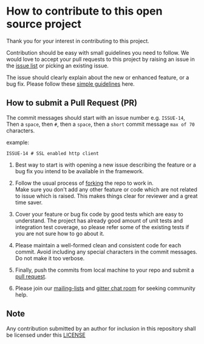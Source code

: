 # How to contribute to this open source project

Thank you for your interest in contributing to this project.

Contribution should be easy with small guidelines you need to follow. We would love
to accept your pull requests to this project by raising an issue in the
[issue list](https://github.com/authorjapps/zerocode/issues) or picking an existing issue.

The issue should clearly explain about the new or enhanced feature, or a bug fix.
Please follow these [simple guidelines](https://github.com/authorjapps/zerocode/wiki/Guidelines-for-raising-issues) here.

## How to submit a Pull Request (PR)

The commit messages should start with an issue number e.g. `ISSUE-14`, Then a `space`,
then `#`, then a `space`, then a `short` commit message `max of 70` characters.

example:

```
ISSUE-14 # SSL enabled http client
```

1. Best way to start is with opening a new issue describing the feature or a bug fix
   you intend to be available in the framework.

1. Follow the usual process of [forking][] the repo to work in.  
   Make sure you don't add any other feature or code which are not related to issue which is raised.
   This makes things clear for reviewer and a great time saver.

1. Cover your feature or bug fix code by good tests which are easy to understand. The
   project has already good amount of unit tests and integration test coverage, so please
   refer some of the existing tests if you are not sure how to go about it.

1. Please maintain a well-formed clean and consistent code for each commit.
   Avoid including any special characters in the commit messages. Do not make it too verbose.

1. Finally, push the commits from local machine to your repo and submit a [pull request][].

1. Please join our [mailing-lists][] and [gitter chat room][] for seeking community help.

## Note

Any contribution submitted by an author for inclusion in this repository shall be licensed under this [LICENSE](https://github.com/authorjapps/zerocode/blob/master/LICENSE)

[forking]: https://help.github.com/articles/fork-a-repo
[pull request]: https://help.github.com/articles/creating-a-pull-request
[mailing-lists]: https://groups.google.com/forum/#!forum/zerocode-automation
[gitter chat room]: https://gitter.im/zerocode-testing/help-and-usage
